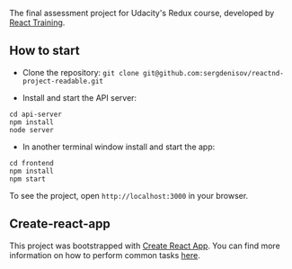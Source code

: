 The final assessment project for Udacity's Redux course, developed by [React Training](https://reacttraining.com).

## How to start

* Clone the repository:
`git clone git@github.com:sergdenisov/reactnd-project-readable.git`

* Install and start the API server:
```
cd api-server
npm install
node server
```
* In another terminal window install and start the app:
```
cd frontend
npm install
npm start
```

To see the project, open `http://localhost:3000` in your browser.

## Create-react-app

This project was bootstrapped with [Create React App](https://github.com/facebookincubator/create-react-app). You can find more information on how to perform common tasks [here](https://github.com/facebookincubator/create-react-app/blob/master/packages/react-scripts/template/README.md).
